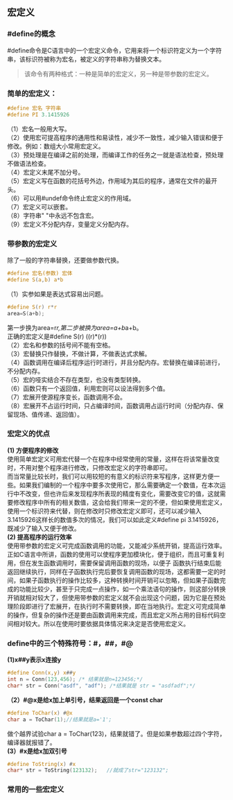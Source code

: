 ## 宏定义
### \#define的概念
\#define命令是C语言中的一个宏定义命令，它用来将一个标识符定义为一个字符串，该标识符被称为宏名，被定义的字符串称为替换文本。   
> 该命令有两种格式：一种是简单的宏定义，另一种是带参数的宏定义。   
   
### 简单的宏定义：  
```c
#define 宏名 字符串   
#define PI 3.1415926   
```   
（1）宏名一般用大写。   
（2）使用宏可提高程序的通用性和易读性，减少不一致性，减少输入错误和便于修改。例如：数组大小常用宏定义。   
（3）预处理是在编译之前的处理，而编译工作的任务之一就是语法检查，预处理不做语法检查。  
（4）宏定义末尾不加分号。    
（5）宏定义写在函数的花括号外边，作用域为其后的程序，通常在文件的最开头。    
（6）可以用#undef命令终止宏定义的作用域。    
（7）宏定义可以嵌套。    
（8）字符串" "中永远不包含宏。   
（9）宏定义不分配内存，变量定义分配内存。   
### 带参数的宏定义
除了一般的字符串替换，还要做参数代换。   
```c
#define 宏名(参数) 宏体
#define S(a,b) a*b  
```   
（1）实参如果是表达式容易出问题。   
```c
#define S(r) r*r    
area=S(a+b);    
```   
第一步换为area=r*r,第二步被换为area=a+b*a+b。    
正确的宏定义是\#define S(r) ((r)*(r))    
（2）宏名和参数的括号间不能有空格。    
（3）宏替换只作替换，不做计算，不做表达式求解。    
（4）函数调用在编译后程序运行时进行，并且分配内存。宏替换在编译前进行，不分配内存。    
（5）宏的哑实结合不存在类型，也没有类型转换。     
（6）函数只有一个返回值，利用宏则可以设法得到多个值。    
（7）宏展开使源程序变长，函数调用不会。    
（8）宏展开不占运行时间，只占编译时间，函数调用占运行时间（分配内存、保留现场、值传递、返回值）。    
### 宏定义的优点
**(1) 方便程序的修改**    
使用简单宏定义可用宏代替一个在程序中经常使用的常量，这样在将该常量改变时，不用对整个程序进行修改，只修改宏定义的字符串即可。  
而当常量比较长时，我们可以用较短的有意义的标识符来写程序，这样更方便一些。如果我们编制的一个程序中要多次使用它，那么需要确定一个数值，在本次运行中不改变，但也许后来发现程序所表现的精度有变化，需要改变它的值，这就需要修改程序中所有的相关数值，这会给我们带来一定的不便，但如果使用宏定义，使用一个标识符来代替，则在修改时只修改宏定义即可，还可以减少输入 3.1415926这样长的数值多次的情况，我们可以如此定义\#define pi 3.1415926，既减少了输入又便于修改。       
**(2) 提高程序的运行效率**    
使用带参数的宏定义可完成函数调用的功能，又能减少系统开销，提高运行效率。正如C语言中所讲，函数的使用可以使程序更加模块化，便于组织，而且可重复利用，但在发生函数调用时，需要保留调用函数的现场，以便子 函数执行结束后能返回继续执行，同样在子函数执行完后要恢复调用函数的现场，这都需要一定的时间，如果子函数执行的操作比较多，这种转换时间开销可以忽略，但如果子函数完成的功能比较少，甚至于只完成一点操作，如一个乘法语句的操作，则这部分转换开销就相对较大了，但使用带参数的宏定义就不会出现这个问题，因为它是在预处理阶段即进行了宏展开，在执行时不需要转换，即在当地执行。宏定义可完成简单的操作，但复杂的操作还是要由函数调用来完成，而且宏定义所占用的目标代码空间相对较大。所以在使用时要依据具体情况来决定是否使用宏定义。     
### define中的三个特殊符号：\#，\#\#，\#@
**(1)x##y表示x连接y**     
```c
#define Conn(x,y) x##y   
int n = Conn(123,456); /* 结果就是n=123456;*/    
char* str = Conn("asdf", "adf"); /*结果就是 str = "asdfadf";*/    
```    
**（2）\#@x是给x加上单引号，结果返回是一个const char**
```c   
#define ToChar(x) #@x   
char a = ToChar(1);//结果就是a='1';    
```   
做个越界试验char a = ToChar(123)，结果就错了。但是如果参数超过四个字符，编译器就报错了。   
**(3）#x是给x加双引号**   
```c   
#define ToString(x) #x    
char* str = ToString(123132);	//就成了str="123132";    
```   
### 常用的一些宏定义
